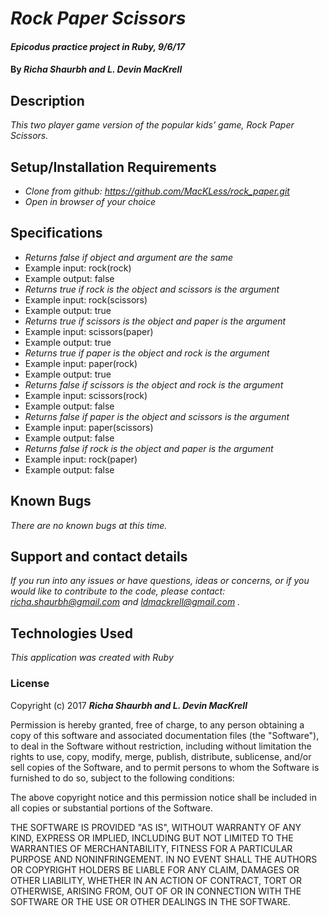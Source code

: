 # _Rock Paper Scissors_

#### _Epicodus practice project in Ruby, 9/6/17_

#### By _**Richa Shaurbh and L. Devin MacKrell**_

## Description

_This two player game version of the popular kids' game, Rock Paper Scissors._

## Setup/Installation Requirements

* _Clone from github: https://github.com/MacKLess/rock_paper.git_
* _Open in browser of your choice_

## Specifications

* _Returns false if object and argument are the same_
* Example input: rock(rock)
* Example output: false
* _Returns true if rock is the object and scissors is the argument_
* Example input: rock(scissors)
* Example output: true
* _Returns true if scissors is the object and paper is the argument_
* Example input: scissors(paper)
* Example output: true
* _Returns true if paper is the object and rock is the argument_
* Example input: paper(rock)
* Example output: true
* _Returns false if scissors is the object and rock is the argument_
* Example input: scissors(rock)
* Example output: false
* _Returns false if paper is the object and scissors is the argument_
* Example input: paper(scissors)
* Example output: false
* _Returns false if rock is the object and paper is the argument_
* Example input: rock(paper)
* Example output: false

## Known Bugs

_There are no known bugs at this time._

## Support and contact details

_If you run into any issues or have questions, ideas or concerns, or if you would like to contribute to the code, please contact: richa.shaurbh@gmail.com and ldmackrell@gmail.com ._

## Technologies Used

_This application was created with Ruby_

### License

Copyright (c) 2017 **_Richa Shaurbh and L. Devin MacKrell_**

Permission is hereby granted, free of charge, to any person obtaining a copy
of this software and associated documentation files (the "Software"), to deal
in the Software without restriction, including without limitation the rights
to use, copy, modify, merge, publish, distribute, sublicense, and/or sell
copies of the Software, and to permit persons to whom the Software is
furnished to do so, subject to the following conditions:

The above copyright notice and this permission notice shall be included in all
copies or substantial portions of the Software.

THE SOFTWARE IS PROVIDED "AS IS", WITHOUT WARRANTY OF ANY KIND, EXPRESS OR
IMPLIED, INCLUDING BUT NOT LIMITED TO THE WARRANTIES OF MERCHANTABILITY,
FITNESS FOR A PARTICULAR PURPOSE AND NONINFRINGEMENT. IN NO EVENT SHALL THE
AUTHORS OR COPYRIGHT HOLDERS BE LIABLE FOR ANY CLAIM, DAMAGES OR OTHER
LIABILITY, WHETHER IN AN ACTION OF CONTRACT, TORT OR OTHERWISE, ARISING FROM,
OUT OF OR IN CONNECTION WITH THE SOFTWARE OR THE USE OR OTHER DEALINGS IN THE
SOFTWARE.
